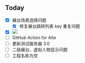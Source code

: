 ## Today

- [x] 展台场景选择问题
	- [x] 修复展台跳转列表 key 重复问题
- [x] ![](Pasted%20image%2020240312134155.png)
- [ ] GitHub Action for Aite
- [ ] 更新测试服务器 3.0
- [ ] 二级展台，虚拟人物显示问题
- [ ] 工程名称为空